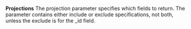 **Projections**
The projection parameter specifies which fields to return. The parameter contains either include or exclude specifications, not both, unless the exclude is for the _id field.
